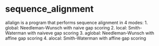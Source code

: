 # sequence_alignment
allalign is a program that performs sequence alignment in 4 modes: 1. global: Needleman-Wunsch with naive gap scoring 2. local: Smith-Waterman with naiveve gap scoring 3. aglobal: Needleman-Wunsch with affine gap scoring 4. alocal: Smith-Waterman with affine gap scoring 
